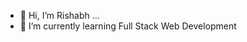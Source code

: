 - 👋 Hi, I’m Rishabh ...
- 🌱 I’m currently learning Full Stack Web Development
<!---
rishabhdasu/rishabhdasu is a ✨ special ✨ repository because its `README.md` (this file) appears on your GitHub profile.
You can click the Preview link to take a look at your changes.
--->
